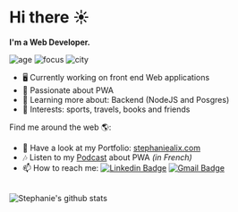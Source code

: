 # Hi there ☀️

**I'm a Web Developer.**

![age](https://img.shields.io/badge/age-25-ff69b4)
![focus](https://img.shields.io/badge/focus-web-informational)
![city](https://img.shields.io/badge/city-Amsterdam-brightgreen)

- 🖥 Currently working on front end Web applications
- 💃 Passionate about PWA
- 🌱 Learning more about: Backend (NodeJS and Posgres)
- 💜 Interests: sports, travels, books and friends

Find me around the web 🌎:

-  💅 Have a look at my Portfolio: [stephaniealix.com](https://stephaniealix.com/)
- 🎶 Listen to my [Podcast](https://slash-podcast.fr/podcasts/progressive-web-app/) about PWA *(in French)*
- 📫 How to reach me:
[![Linkedin Badge](https://img.shields.io/badge/-LinkedIn-blue?style=flat-square&logo=Linkedin&logoColor=white&link=https://www.linkedin.com/in/stephanie-alix/)](https://www.linkedin.com/in/stephanie-alix/) [![Gmail Badge](https://img.shields.io/badge/-Gmail-c14438?style=flat-square&logo=Gmail&logoColor=white&link=mailto:stephanie.alix95.com)](mailto:stephanie.alix95@gmail.com)

<br />

<img alt="Stephanie's github stats" src="https://github-readme-stats.vercel.app/api?username=alix2018&&show_icons=true&theme=dracula" >
